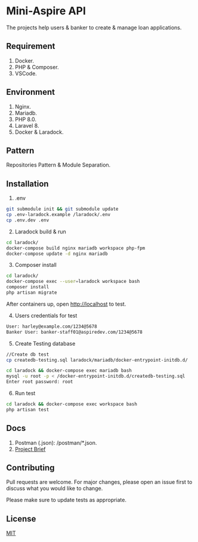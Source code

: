 # Mini-Aspire API

The projects help users & banker to create & manage loan applications.

## Requirement
1. Docker.
2. PHP & Composer.
3. VSCode.

## Environment
1. Nginx.
2. Mariadb.
3. PHP 8.0.
4. Laravel 8.
5. Docker & Laradock.

## Pattern

Repositories Pattern & Module Separation.

## Installation

1. .env

```bash
git submodule init && git submodule update
cp .env-laradock.example /laradock/.env
cp .env.dev .env
```

2. Laradock build & run

```bash
cd laradock/
docker-compose build nginx mariadb workspace php-fpm
docker-compose update -d nginx mariadb
```

3. Composer install
```bash
cd laradock/
docker-compose exec --user=laradock workspace bash 
composer install
php artisan migrate
```

After containers up, open [http://localhost](http://localhost) to test.

4. Users credentials for test

```bash
User: harley@example.com/1234@5678
Banker User: banker-staff01@aspiredev.com/1234@5678
```

5. Create Testing database
```bash
//Create db test
cp createdb-testing.sql laradock/mariadb/docker-entrypoint-initdb.d/
```

```bash
cd laradock && docker-compose exec mariadb bash
mysql -u root -p < /docker-entrypoint-initdb.d/createdb-testing.sql
Enter root password: root
```

6. Run test

```bash
cd laradock && docker-compose exec workspace bash
php artisan test
```

## Docs

1. Postman (.json): /postman/*.json.
2. [Project Brief](https://github.com/VuNgocTuan/mini-aspir3/blob/develop/BRIEF.md)

## Contributing
Pull requests are welcome. For major changes, please open an issue first to discuss what you would like to change.

Please make sure to update tests as appropriate.

## License
[MIT](https://choosealicense.com/licenses/mit/)